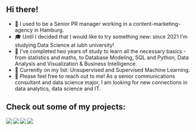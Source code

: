 ## Hi there!

- :briefcase: I used to be a Senior PR manager working in a content-marketing-agency in Hamburg. 
- :mortar_board: Until I decided that I would like to try something new: since 2021 I'm studying Data Science at iubh university! 
- :rocket: I've completed two years of study to learn all the necessary basics - from statistics and maths, to Database Modeling, SQL and Python, Data Analysis and Visualization & Business Intelligence.
- :tada: Currently on my list: Unsupervised and Supervised Machine Learning.  
- 💬 Please feel free to reach out to me! As a senior communications consultant and data science major, I am looking for new connections in data analytics, data science and IT.

## Check out some of my projects: 

<a href="https://github.com/kathrin-92/Analysing_Netflix_Data">
  <img align="left" src="https://github-readme-stats.vercel.app/api/pin/?username=kathrin-92&repo=Analysing_Netflix_Data" />
</a>

<a href="https://github.com/kathrin-92/OOFPP01_Project_Habit_Tracker">
  <img align="left" src="https://github-readme-stats.vercel.app/api/pin/?username=kathrin-92&repo=OOFPP01_Project_Habit_Tracker" />
</a>

<a href="https://github.com/Kathrin-92/DLBDSEDAV01_Geospacial_InteractiveDashboard">
  <img align="left" src="https://github-readme-stats.vercel.app/api/pin/?username=kathrin-92&repo=DLBDSEDAV01_Geospacial_InteractiveDashboard" />
</a>

<a href="https://github.com/Kathrin-92/DLBDSDQDW01_ScrapeTheWeb">
  <img align="left" src="https://github-readme-stats.vercel.app/api/pin/?username=kathrin-92&repo=Web-Scraping_Weather-Insights" />
</a>
